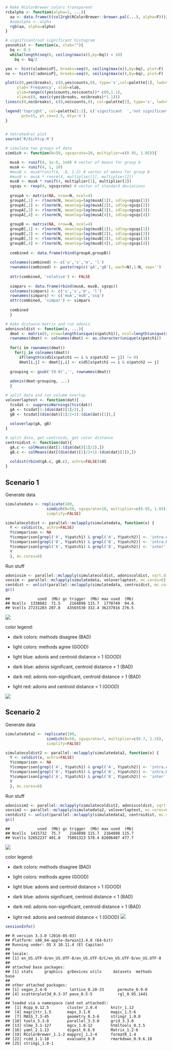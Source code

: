 ``` r
# Make RColorBrewer colors transparent
rcbalpha <- function(alpha=1, ...){
  aa <- data.frame(t(col2rgb(RColorBrewer::brewer.pal(...), alpha=F)))/255
  #aa$alpha <- alpha
  rgb(aa, alpha=alpha)
}

# significant/not significant histogram 
yesnohist <- function(x, xlab=""){
  bq <- 0.5  
  while(length(seq(0, ceiling(max(x)),by=bq)) < 10) 
    bq <- bq/2

yes <- hist(x[adonisP], breaks=seq(0, ceiling(max(x)),by=bq), plot=F)
no <- hist(x[!adonisP], breaks=seq(0, ceiling(max(x)),by=bq), plot=F)

plot(c(0,yes$breaks), c(0,yes$counts,0), type='s',col=palette[1], lwd=5,
     ylab='Frequency', xlab=xlab,
     ylim=range(c(yes$counts,no$counts))* c(0,1.1),
     xlim=c(0, max(c(yes$breaks, no$breaks)*1.1)))
lines(c(0,no$breaks), c(0,no$counts,0), col=palette[2], type='s', lwd=5)

legend('topright', col=palette[1:2], c('significant  ','not significant  '), 
       pch=15, pt.cex=2.5, bty='n')
}


# tetrahedral plot
source('R/dichtcp.R')

# simulate two groups of data
simdich <- function(N=50, sgsqsrate=10, multiplier=c(0.95, 1.05)){

  musA <- runif(4, 1e-6, 1e0) # vector of means for group A
  musA <- runif(4, 1, 10)
  #musB <- musA*runif(4, .8, 1.2) # vector of means for group B
  #musB <- musA * rnorm(4, multiplier[1], multiplier[2])
  musB <- musA * runif(4, multiplier[1], multiplier[2])
  sgsqs <- rexp(4, sgsqsrate) # vector of standard deviations
  
  groupA <- matrix(NA, nrow=N, ncol=4)
  groupA[,1] <- rlnorm(N, meanlog=log(musA[1]), sdlog=sgsqs[1])
  groupA[,2] <- rlnorm(N, meanlog=log(musA[2]), sdlog=sgsqs[2])
  groupA[,3] <- rlnorm(N, meanlog=log(musA[3]), sdlog=sgsqs[3])
  groupA[,4] <- rlnorm(N, meanlog=log(musA[4]), sdlog=sgsqs[4])
  
  groupB <- matrix(NA, nrow=N, ncol=4)
  groupB[,1] <- rlnorm(N, meanlog=log(musB[1]), sdlog=sgsqs[1])
  groupB[,2] <- rlnorm(N, meanlog=log(musB[2]), sdlog=sgsqs[2])
  groupB[,3] <- rlnorm(N, meanlog=log(musB[3]), sdlog=sgsqs[3])
  groupB[,4] <- rlnorm(N, meanlog=log(musB[4]), sdlog=sgsqs[4])
  
  combined <- data.frame(rbind(groupA,groupB))
  
  colnames(combined) <- c('u','s','m', 'l')
  rownames(combined) <- paste(rep(c('gA','gB'), each=N),1:N, sep='')
  
  attr(combined, 'relative') <- FALSE
  
  simpars <- data.frame(rbind(musA, musB, sgsqs))
  colnames(simpars) <- c('u','s','m', 'l')
  rownames(simpars) <- c('muA','muB','ssq')
  attr(combined, 'simpar') <- simpars
  
  combined
  }

# make distance matrix and run adonis
adoniscoldist <- function(x, ...){
  dmat <- matrix(0, nrow=length(unique(x$patch1)), ncol=length(unique(x$patch1)))
  rownames(dmat) <- colnames(dmat) <- as.character(unique(x$patch1))
  
  for(i in rownames(dmat))
    for(j in colnames(dmat))
      if(length(x$dS[x$patch1 == i & x$patch2 == j]) != 0)
      dmat[i,j] <- dmat[j,i] <- x$dS[x$patch1 == i & x$patch2 == j]
  
  grouping <- gsub('[0-9]','', rownames(dmat))
  
  adonis(dmat~grouping, ...)
  }

# split data and run volume overlap
voloverlaptest <- function(dat){
  tcsdat <- suppressWarnings(tcs(dat))
  gA <- tcsdat[1:(dim(dat)[1]/2),]
  gB <- tcsdat[(dim(dat)[1]/2+1):(dim(dat)[1]),]
  
  voloverlap(gA, gB)
}

# split data, get centroids, get color distance
centroidist <- function(dat){
  gA.c <- colMeans(dat[1:(dim(dat)[1]/2),])
  gB.c <- colMeans(dat[(dim(dat)[1]/2+1):(dim(dat)[1]),])
  
  coldist(rbind(gA.c, gB.c), achro=FALSE)$dS
}
```

Scenario 1
----------

Generate data

``` r
simulatedata <- replicate(100, 
                  simdich(N=50, sgsqsrate=10, multiplier=c(0.95, 1.05)), 
                  simplify=FALSE)

simulatecoldist <- parallel::mclapply(simulatedata, function(x) {
  Y <- coldist(x, achro=FALSE)
  Y$comparison <- NA
  Y$comparison[grepl('A', Y$patch1) & grepl('A', Y$patch2)] <- 'intra.A'
  Y$comparison[grepl('B', Y$patch1) & grepl('B', Y$patch2)] <- 'intra.B'
  Y$comparison[grepl('A', Y$patch1) & grepl('B', Y$patch2)] <- 'inter'
  Y
  }, mc.cores=6)
```

Run stuff

``` r
adonissim <- parallel::mclapply(simulatecoldist, adoniscoldist, sqrt.dist=TRUE, mc.cores=6)
vovsim <- parallel::mclapply(simulatedata, voloverlaptest, mc.cores=6)
centdist <- unlist(parallel::mclapply(simulatedata, centroidist, mc.cores=6))
gc()
```

    ##            used  (Mb) gc trigger  (Mb) max used  (Mb)
    ## Ncells  1338682  71.5    2164898 115.7  1770749  94.6
    ## Vcells 27231203 207.8   43565530 332.4 36237816 276.5

![](output/figures/simspt3/simspt2_figunnamed-chunk-2-1.png)

color legend:

-   dark colors: methods disagree (BAD)
-   light colors: methods agree (GOOD)

-   light blue: adonis and centroid distance &gt; 1 (GOOD)
-   dark blue: adonis significant, centroid distance &lt; 1 (BAD)
-   dark red: adonis non-significant, centroid distance &gt; 1 (BAD)
-   light red: adonis and centroid distance &lt; 1 (GOOD)

![](output/figures/simspt3/simspt2_figunnamed-chunk-3-1.png)

Scenario 2
----------

Generate data

``` r
simulatedata2 <- replicate(100, 
                  simdich(N=50, sgsqsrate=7, multiplier=c(0.7, 1.3)), 
                  simplify=FALSE)

simulatecoldist2 <- parallel::mclapply(simulatedata2, function(x) {
  Y <- coldist(x, achro=FALSE)
  Y$comparison <- NA
  Y$comparison[grepl('A', Y$patch1) & grepl('A', Y$patch2)] <- 'intra.A'
  Y$comparison[grepl('B', Y$patch1) & grepl('B', Y$patch2)] <- 'intra.B'
  Y$comparison[grepl('A', Y$patch1) & grepl('B', Y$patch2)] <- 'inter'
  Y
  }, mc.cores=6)
```

Run stuff

``` r
adonissim2 <- parallel::mclapply(simulatecoldist2, adoniscoldist, sqrt.dist=TRUE, mc.cores=6)
vovsim2 <- parallel::mclapply(simulatedata2, voloverlaptest, mc.cores=6)
centdist2 <- unlist(parallel::mclapply(simulatedata2, centroidist, mc.cores=6))
gc()
```

    ##            used  (Mb) gc trigger  (Mb) max used  (Mb)
    ## Ncells  1415732  75.7    2164898 115.7  2164898 115.7
    ## Vcells 52652237 401.8   75801323 578.4 62606487 477.7

![](output/figures/simspt3/simspt2_figunnamed-chunk-4-1.png)

color legend:

-   dark colors: methods disagree (BAD)
-   light colors: methods agree (GOOD)

-   light blue: adonis and centroid distance &gt; 1 (GOOD)
-   dark blue: adonis significant, centroid distance &lt; 1 (BAD)
-   dark red: adonis non-significant, centroid distance &gt; 1 (BAD)
-   light red: adonis and centroid distance &lt; 1 (GOOD) ![](output/figures/simspt3/simspt2_figunnamed-chunk-5-1.png)

``` r
sessionInfo()
```

    ## R version 3.3.0 (2016-05-03)
    ## Platform: x86_64-apple-darwin13.4.0 (64-bit)
    ## Running under: OS X 10.11.4 (El Capitan)
    ## 
    ## locale:
    ## [1] en_US.UTF-8/en_US.UTF-8/en_US.UTF-8/C/en_US.UTF-8/en_US.UTF-8
    ## 
    ## attached base packages:
    ## [1] stats     graphics  grDevices utils     datasets  methods   base     
    ## 
    ## other attached packages:
    ## [1] vegan_2.4-0          lattice_0.20-33      permute_0.9-0       
    ## [4] scatterplot3d_0.3-37 pavo_0.5-5           rgl_0.95.1441       
    ## 
    ## loaded via a namespace (and not attached):
    ##  [1] Rcpp_0.12.5        cluster_2.0.4      knitr_1.13        
    ##  [4] magrittr_1.5       maps_3.1.0         magic_1.5-6       
    ##  [7] MASS_7.3-45        geometry_0.3-6     stringr_1.0.0     
    ## [10] tools_3.3.0        parallel_3.3.0     grid_3.3.0        
    ## [13] nlme_3.1-127       mgcv_1.8-12        htmltools_0.3.5   
    ## [16] yaml_2.1.13        digest_0.6.9       Matrix_1.2-6      
    ## [19] RColorBrewer_1.1-2 mapproj_1.2-4      formatR_1.4       
    ## [22] rcdd_1.1-10        evaluate_0.9       rmarkdown_0.9.6.10
    ## [25] stringi_1.0-1
